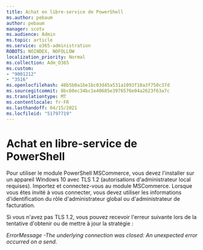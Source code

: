 ```yaml
---
title: Achat en libre-service de PowerShell
ms.author: pebaum
author: pebaum
manager: scotv
ms.audience: Admin
ms.topic: article
ms.service: o365-administration
ROBOTS: NOINDEX, NOFOLLOW
localization_priority: Normal
ms.collection: Adm_O365
ms.custom:
- "9001212"
- "3516"
ms.openlocfilehash: 48b5b0a1be1bc03d45a531a1093f18a3f750c37d
ms.sourcegitcommit: 8bc60ec34bc1e40685e3976576e04a2623f63a7c
ms.translationtype: MT
ms.contentlocale: fr-FR
ms.lasthandoff: 04/15/2021
ms.locfileid: "51797719"
---
```

# <a name="self-service-purchase-of-powershell"></a>Achat en libre-service de PowerShell

Pour utiliser le module PowerShell MSCommerce, vous devez l'installer sur un appareil Windows 10 avec TLS 1.2 (autorisations d'administrateur local requises).  Importez et connectez-vous au module MSCommerce.  Lorsque vous êtes invité à vous connecter, vous devez utiliser les informations d'identification du rôle d'administrateur global ou d'administrateur de facturation.  

Si vous n'avez pas TLS 1.2, vous pouvez recevoir l'erreur suivante lors de la tentative d'obtenir ou de mettre à jour la stratégie :

*ErrorMessage -The underlying connection was closed: An unexpected error occurred on a send*.



